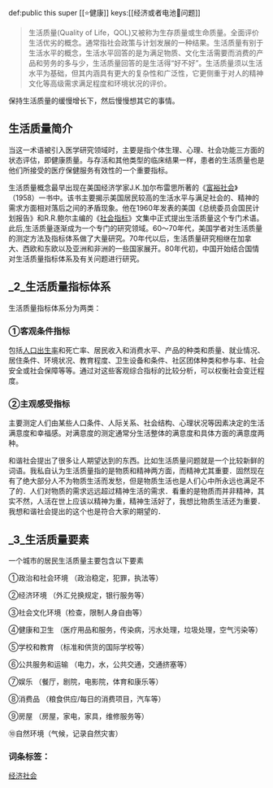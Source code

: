 def:public this super [[⭐健康]]
keys:[[经济或者电池🔋问题]]



> 生活质量(Quality of Life，QOL)又被称为生存质量或生命质量。全面评价生活优劣的概念。通常指社会政策与计划发展的一种结果。生活质量有别于生活水平的概念，生活水平回答的是为满足物质、文化生活需要而消费的产品和劳务的多与少，生活质量回答的是生活得“好不好”。生活质量须以生活水平为基础，但其内涵具有更大的复杂性和广泛性，它更侧重于对人的精神文化等高级需求满足程度和环境状况的评价。

保持生活质量的缓慢增长下，然后慢慢想其它的事情。

## 生活质量简介

当这一术语被引入医学研究领域时，主要是指个体生理、心理、社会功能三方面的状态评估，即健康质量。与存活和其他类型的临床结果一样，患者的生活质量也是他们所接受的医疗保健服务有效性的一个重要指标。

生活质量概念最早出现在美国经济学家J.K.加尔布雷思所著的《[富裕社会](https://baike.sogou.com/lemma/ShowInnerLink.htm?lemmaId=10522492&ss_c=ssc.citiao.link)》（1958）一书中。该书主要揭示美国居民较高的生活水平与满足社会的、精神的需求方面相对落后之间的矛盾现象。他在1960年发表的美国《总统委员会国民计划报告》和R.R.鲍尔主编的《[社会指标](https://baike.sogou.com/lemma/ShowInnerLink.htm?lemmaId=8847312&ss_c=ssc.citiao.link)》文集中正式提出生活质量这个专门术语。此后,生活质量逐渐成为一个专门的研究领域。60～70年代，美国学者对生活质量的测定方法及指标体系做了大量研究。70年代以后，生活质量研究相继在加拿大、西欧和东欧以及亚洲和非洲的一些国家展开。80年代初，中国开始结合国情对生活质量指标体系及有关问题进行研究。

## _2_生活质量指标体系


生活质量指标体系分为两类：

### ①客观条件指标

包括[人口出生率](https://baike.sogou.com/lemma/ShowInnerLink.htm?lemmaId=7916311&ss_c=ssc.citiao.link)和死亡率、居民收入和消费水平、产品的种类和质量、就业情况、居住条件、环境状况、教育程度、卫生设备和条件、社区团体种类和参与率、社会安全或社会保障等等。通过对这些客观综合指标的比较分析，可以权衡社会变迁程度。

### ②主观感受指标

主要测定人们由某些人口条件、人际关系、社会结构、心理状况等因素决定的生活满意度和幸福感。对满意度的测定通常分生活整体的满意度和具体方面的满意度两种。

和谐社会提出了很多让人期望达到的东西。比如生活质量问题就是一个比较新鲜的词语。我私自认为生活质量指的是物质和精神两方面，而精神尤其重要．固然现在有了绝大部分人不为物质生活而发愁，但是物质生活也是人们心中所永远也满足不了的．人们对物质的需求远远超过精神生活的需求．看重的是物质而并非精神，其实不然，人活在世上应该以精神为重，精神生活好了，我想比物质生活还为重要．我想和谐社会提出的这个也是符合大家的期望的．

## _3_生活质量要素


一个城市的居民生活质量主要包含以下要素

①政治和社会环境 （政治稳定，犯罪，执法等）

②经济环境 （外汇兑换规定，银行服务等）

③社会文化环境（检查，限制人身自由等）

④健康和卫生 （医疗用品和服务，传染病，污水处理，垃圾处理，空气污染等）

⑤学校和教育 （标准和供货的国际学校等）

⑥公共服务和运输 （电力，水，公共交通，交通挤塞等）

⑦娱乐 （餐厅，剧院，电影院，体育和康乐等）

⑧消费品 （粮食供应/每日的消费项目，汽车等）

⑨房屋 （房屋，家电，家具，维修服务等）

⑩自然环境（气候，记录自然灾害）

### 词条标签：

[经济](https://baike.sogou.com/Search.e?sp=S%E7%BB%8F%E6%B5%8E&sp=1&ch=ch.bk.tags)[社会](https://baike.sogou.com/Search.e?sp=S%E7%A4%BE%E4%BC%9A&sp=1&ch=ch.bk.tags)